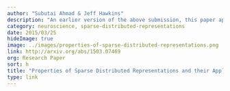 ```yaml
---
author: "Subutai Ahmad & Jeff Hawkins"
description: "An earlier version of the above submission, this paper applies our mathematical model of sparse representations to practical HTM systems."
category: neuroscience, sparse-distributed-representations
date: 2015/03/25
hideImage: true
image: ../images/properties-of-sparse-distributed-representations.png
link: http://arxiv.org/abs/1503.07469
org: Research Paper
sort: h
title: "Properties of Sparse Distributed Representations and their Application To Hierarchical Temporal Memory"
type: link
---
```

